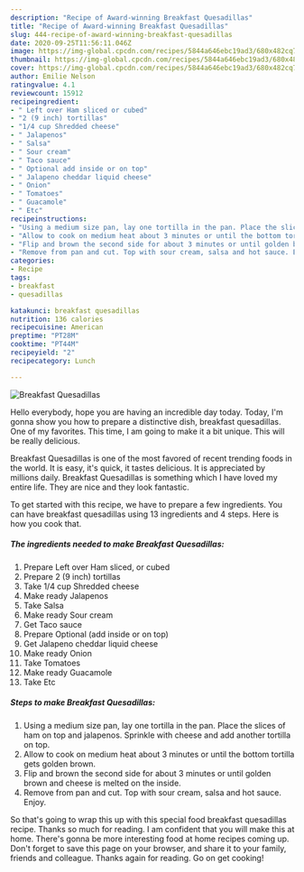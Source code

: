 ```yaml
---
description: "Recipe of Award-winning Breakfast Quesadillas"
title: "Recipe of Award-winning Breakfast Quesadillas"
slug: 444-recipe-of-award-winning-breakfast-quesadillas
date: 2020-09-25T11:56:11.046Z
image: https://img-global.cpcdn.com/recipes/5844a646ebc19ad3/680x482cq70/breakfast-quesadillas-recipe-main-photo.jpg
thumbnail: https://img-global.cpcdn.com/recipes/5844a646ebc19ad3/680x482cq70/breakfast-quesadillas-recipe-main-photo.jpg
cover: https://img-global.cpcdn.com/recipes/5844a646ebc19ad3/680x482cq70/breakfast-quesadillas-recipe-main-photo.jpg
author: Emilie Nelson
ratingvalue: 4.1
reviewcount: 15912
recipeingredient:
- " Left over Ham sliced or cubed"
- "2 (9 inch) tortillas"
- "1/4 cup Shredded cheese"
- " Jalapenos"
- " Salsa"
- " Sour cream"
- " Taco sauce"
- " Optional add inside or on top"
- " Jalapeno cheddar liquid cheese"
- " Onion"
- " Tomatoes"
- " Guacamole"
- " Etc"
recipeinstructions:
- "Using a medium size pan, lay one tortilla in the pan. Place the slices of ham on top and jalapenos. Sprinkle with cheese and add another tortilla on top."
- "Allow to cook on medium heat about 3 minutes or until the bottom tortilla gets golden brown."
- "Flip and brown the second side for about 3 minutes or until golden brown and cheese is melted on the inside."
- "Remove from pan and cut. Top with sour cream, salsa and hot sauce. Enjoy."
categories:
- Recipe
tags:
- breakfast
- quesadillas

katakunci: breakfast quesadillas 
nutrition: 136 calories
recipecuisine: American
preptime: "PT28M"
cooktime: "PT44M"
recipeyield: "2"
recipecategory: Lunch

---
```



![Breakfast Quesadillas](https://img-global.cpcdn.com/recipes/5844a646ebc19ad3/680x482cq70/breakfast-quesadillas-recipe-main-photo.jpg)

Hello everybody, hope you are having an incredible day today. Today, I'm gonna show you how to prepare a distinctive dish, breakfast quesadillas. One of my favorites. This time, I am going to make it a bit unique. This will be really delicious.



Breakfast Quesadillas is one of the most favored of recent trending foods in the world. It is easy, it's quick, it tastes delicious. It is appreciated by millions daily. Breakfast Quesadillas is something which I have loved my entire life. They are nice and they look fantastic.


To get started with this recipe, we have to prepare a few ingredients. You can have breakfast quesadillas using 13 ingredients and 4 steps. Here is how you cook that.

<!--inarticleads1-->

##### The ingredients needed to make Breakfast Quesadillas:

1. Prepare  Left over Ham sliced, or cubed
1. Prepare 2 (9 inch) tortillas
1. Take 1/4 cup Shredded cheese
1. Make ready  Jalapenos
1. Take  Salsa
1. Make ready  Sour cream
1. Get  Taco sauce
1. Prepare  Optional (add inside or on top)
1. Get  Jalapeno cheddar liquid cheese
1. Make ready  Onion
1. Take  Tomatoes
1. Make ready  Guacamole
1. Take  Etc




<!--inarticleads2-->

##### Steps to make Breakfast Quesadillas:

1. Using a medium size pan, lay one tortilla in the pan. Place the slices of ham on top and jalapenos. Sprinkle with cheese and add another tortilla on top.
1. Allow to cook on medium heat about 3 minutes or until the bottom tortilla gets golden brown.
1. Flip and brown the second side for about 3 minutes or until golden brown and cheese is melted on the inside.
1. Remove from pan and cut. Top with sour cream, salsa and hot sauce. Enjoy.




So that's going to wrap this up with this special food breakfast quesadillas recipe. Thanks so much for reading. I am confident that you will make this at home. There's gonna be more interesting food at home recipes coming up. Don't forget to save this page on your browser, and share it to your family, friends and colleague. Thanks again for reading. Go on get cooking!
